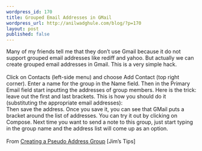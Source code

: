 ```yaml
---
wordpress_id: 170
title: Grouped Email Addresses in GMail
wordpress_url: http://anilwadghule.com/blog/?p=170
layout: post
published: false
---
```

Many of my friends tell me that they don’t use Gmail because it do not support grouped email addresses like rediff and yahoo. But actually we can create grouped email addresses in Gmail. This is a very simple hack.<br /><br />Click on Contacts (left-side menu) and choose Add Contact (top right corner). Enter a name for the group in the Name field. Then in the Primary Email field start inputting the addresses of group members. Here is the trick: leave out the first and last brackets. This is how you should do it (substituting the appropriate email addresses):<br /><img alt="" src="http://www.lifehacker.com/software/uploaded/2005-08-29/GMailGroupAddress.jpg" border="0" /><br />Then save the address. Once you save it, you can see that GMail puts a bracket around the list of addresses. You can try it out by clicking on Compose. Next time you want to send a note to this group, just start typing in the group name and the address list will come up as an option.<br /><br />From <a href="http://g04.com/html/modules.php?name=News&amp;file=article&amp;sid=78">Creating a Pseudo Address Group</a> [Jim’s Tips]
